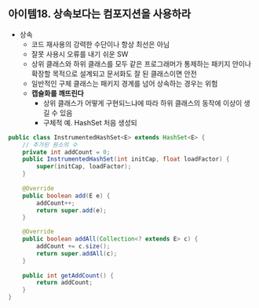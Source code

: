 ## 아이템18. 상속보다는 컴포지션을 사용하라
* 상속
	* 코드 재사용의 강력한 수단이나 항상 최선은 아님
	* 잘못 사용시 오류를 내기 쉬운 SW
	* 상위 클래스와 하위 클래스를 모두 같은 프로그래머가 통제하는 패키지 안이나 확장할 목적으로 설계되고 문서화도 잘 된 클래스이면 안전
	* 일반적인 구체 클래스는 패키지 경계를 넘어 상속하는 경우는 위험
	* **캡슐화를 깨뜨린다**
		* 상위 클래스가 어떻게 구현되느냐에 따라 하위 클래스의 동작에 이상이 생길 수 있음
		* 구체적 예. HashSet 처음 생성되
```java
public class InstrumentedHashSet<E> extends HashSet<E> {
	// 추가된 원소의 수
	private int addCount = 0;
	public InstrumentedHashSet(int initCap, float loadFactor) {
		super(initCap, loadFactor);
	}
	
	@Override
	public boolean add(E e) {
		addCount++;
		return super.add(e);
	}

	@Override
	public boolean addAll(Collection<? extends E> c) {
		addCount += c.size();
		return super.addAll(c);
	}
	 
	public int getAddCount() {
		return addCount;
	}
}
```
<!--stackedit_data:
eyJoaXN0b3J5IjpbLTE3NDg5NjgxOF19
-->